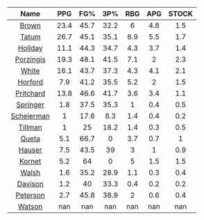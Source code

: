 |                                     Name                                     |  PPG  |  FG%  |  3P%  |  RBG  |  APG  |  STOCK  |
|:----------------------------------------------------------------------------:|:-----:|:-----:|:-----:|:-----:|:-----:|:-------:|
|      [Brown](https://www.espn.com/nba/player/_/id/3917376/jaylen-brown)      | 23.4  | 45.7  | 32.2  |   6   |  4.8  |   1.5   |
|      [Tatum](https://www.espn.com/nba/player/_/id/4065648/jayson-tatum)      | 26.7  | 45.1  | 35.1  |  8.9  |  5.5  |   1.7   |
|      [Holiday](https://www.espn.com/nba/player/_/id/3995/jrue-holiday)       | 11.1  | 44.3  | 34.7  |  4.3  |  3.7  |   1.4   |
| [Porzingis](https://www.espn.com/nba/player/_/id/3102531/kristaps-porzingis) | 19.3  | 48.1  | 41.5  |  7.1  |   2   |   2.3   |
|     [White](https://www.espn.com/nba/player/_/id/3078576/derrick-white)      | 16.1  | 43.7  | 37.3  |  4.3  |  4.1  |   2.1   |
|       [Horford](https://www.espn.com/nba/player/_/id/3213/al-horford)        |  7.9  | 41.2  | 35.5  |  5.2  |   2   |   1.5   |
|  [Pritchard](https://www.espn.com/nba/player/_/id/4066354/payton-pritchard)  | 13.8  | 46.6  | 41.7  |  3.6  |  3.4  |   1.1   |
|   [Springer](https://www.espn.com/nba/player/_/id/4432164/jaden-springer)    |  1.8  | 37.5  | 35.3  |   1   |  0.4  |   0.5   |
| [Scheierman](https://www.espn.com/nba/player/_/id/4593841/baylor-scheierman) |   1   | 17.6  |  8.3  |  1.4  |  0.4  |   0.2   |
|    [Tillman](https://www.espn.com/nba/player/_/id/4277964/xavier-tillman)    |   1   |  25   | 18.2  |  1.4  |  0.3  |   0.5   |
|     [Queta](https://www.espn.com/nba/player/_/id/4397424/neemias-queta)      |  5.1  | 66.7  |   0   |  3.7  |  0.7  |    1    |
|      [Hauser](https://www.espn.com/nba/player/_/id/4065804/sam-hauser)       |  7.5  | 43.5  |  39   |   3   |   1   |   0.9   |
|      [Kornet](https://www.espn.com/nba/player/_/id/3064560/luke-kornet)      |  5.2  |  64   |   0   |   5   |  1.5  |   1.5   |
|      [Walsh](https://www.espn.com/nba/player/_/id/4683689/jordan-walsh)      |  1.6  | 35.2  | 28.9  |  1.1  |  0.3  |   0.4   |
|      [Davison](https://www.espn.com/nba/player/_/id/4576085/jd-davison)      |  1.2  |  40   | 33.3  |  0.4  |  0.2  |   0.2   |
|    [Peterson](https://www.espn.com/nba/player/_/id/4397689/drew-peterson)    |  2.7  | 45.8  | 38.9  |   2   |  0.6  |   0.4   |
|     [Watson](https://www.espn.com/nba/player/_/id/4431705/anton-watson)      |  nan  |  nan  |  nan  |  nan  |  nan  |   nan   |